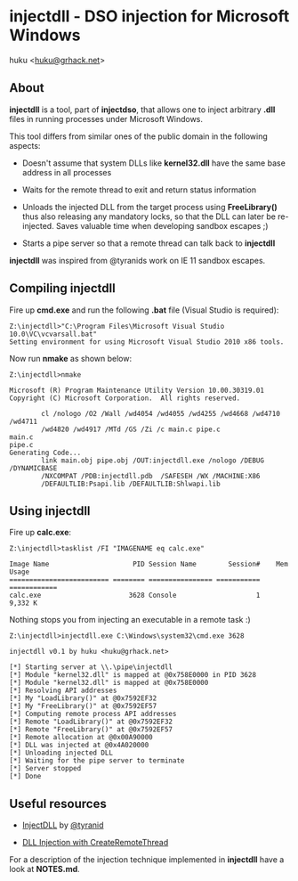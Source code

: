 # injectdll - DSO injection for Microsoft Windows

huku &lt;[huku@grhack.net](mailto:huku@grhack.net)&gt;


## About

**injectdll** is a tool, part of **injectdso**, that allows one to inject
arbitrary **.dll** files in running processes under Microsoft Windows.

This tool differs from similar ones of the public domain in the following 
aspects:

  * Doesn't assume that system DLLs like **kernel32.dll** have the same base
  address in all processes

  * Waits for the remote thread to exit and return status information

  * Unloads the injected DLL from the target process using **FreeLibrary()** 
  thus also releasing any mandatory locks, so that the DLL can later be 
  re-injected. Saves valuable time when developing sandbox escapes ;)

  * Starts a pipe server so that a remote thread can talk back to **injectdll**

**injectdll** was inspired from @tyranids work on IE 11 sandbox escapes.


## Compiling injectdll

Fire up **cmd.exe** and run the following **.bat** file (Visual Studio is
required):

```
Z:\injectdll>"C:\Program Files\Microsoft Visual Studio 10.0\VC\vcvarsall.bat"
Setting environment for using Microsoft Visual Studio 2010 x86 tools.
```

Now run **nmake** as shown below:

```
Z:\injectdll>nmake

Microsoft (R) Program Maintenance Utility Version 10.00.30319.01
Copyright (C) Microsoft Corporation.  All rights reserved.

        cl /nologo /O2 /Wall /wd4054 /wd4055 /wd4255 /wd4668 /wd4710 /wd4711 
        /wd4820 /wd4917 /MTd /GS /Zi /c main.c pipe.c
main.c
pipe.c
Generating Code...
        link main.obj pipe.obj /OUT:injectdll.exe /nologo /DEBUG /DYNAMICBASE 
        /NXCOMPAT /PDB:injectdll.pdb  /SAFESEH /WX /MACHINE:X86 
        /DEFAULTLIB:Psapi.lib /DEFAULTLIB:Shlwapi.lib
```


## Using injectdll

Fire up **calc.exe**:

```
Z:\injectdll>tasklist /FI "IMAGENAME eq calc.exe"

Image Name                     PID Session Name        Session#    Mem Usage
========================= ======== ================ =========== ============
calc.exe                      3628 Console                    1      9,332 K
```

Nothing stops you from injecting an executable in a remote task :)

```
Z:\injectdll>injectdll.exe C:\Windows\system32\cmd.exe 3628

injectdll v0.1 by huku <huku@grhack.net>

[*] Starting server at \\.\pipe\injectdll
[*] Module "kernel32.dll" is mapped at @0x758E0000 in PID 3628
[*] Module "kernel32.dll" is mapped at @0x758E0000
[*] Resolving API addresses
[*] My "LoadLibrary()" at @0x7592EF32
[*] My "FreeLibrary()" at @0x7592EF57
[*] Computing remote process API addresses
[*] Remote "LoadLibrary()" at @0x7592EF32
[*] Remote "FreeLibrary()" at @0x7592EF57
[*] Remote allocation at @0x00A90000
[*] DLL was injected at @0x4A020000
[*] Unloading injected DLL
[*] Waiting for the pipe server to terminate
[*] Server stopped
[*] Done
```


## Useful resources

  * [InjectDLL](https://github.com/tyranid/IE11SandboxEscapes/tree/master/InjectDll) 
  by [@tyranid](https://github.com/tyranid)

  * [DLL Injection with CreateRemoteThread](http://stackoverflow.com/questions/22750112/dll-injection-with-createremotethread)

For a description of the injection technique implemented in **injectdll** have
a look at **NOTES.md**.


